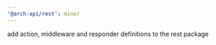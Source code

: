 ```yaml
---
'@arch-api/rest': minor
---
```


add action, middleware and responder definitions to the rest package
